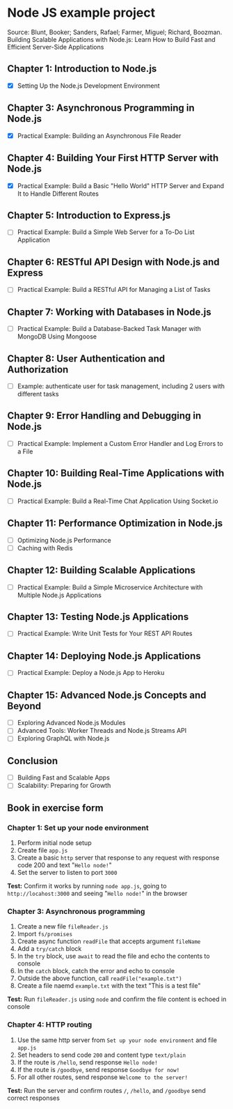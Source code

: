 # Node JS example project

Source: Blunt, Booker; Sanders, Rafael; Farmer, Miguel; Richard, Boozman. Building Scalable Applications with Node.js: Learn How to Build Fast and Efficient Server-Side Applications

## Chapter 1: Introduction to Node.js
- [x] Setting Up the Node.js Development Environment

## Chapter 3: Asynchronous Programming in Node.js
- [x] Practical Example: Building an Asynchronous File Reader

## Chapter 4: Building Your First HTTP Server with Node.js
- [x] Practical Example: Build a Basic "Hello World" HTTP Server and Expand It to Handle Different Routes

## Chapter 5: Introduction to Express.js
- [ ] Practical Example: Build a Simple Web Server for a To-Do List Application

## Chapter 6: RESTful API Design with Node.js and Express
- [ ] Practical Example: Build a RESTful API for Managing a List of Tasks

## Chapter 7: Working with Databases in Node.js
- [ ] Practical Example: Build a Database-Backed Task Manager with MongoDB Using Mongoose

## Chapter 8: User Authentication and Authorization
- [ ] Example: authenticate user for task management, including 2 users with different tasks

## Chapter 9: Error Handling and Debugging in Node.js
- [ ] Practical Example: Implement a Custom Error Handler and Log Errors to a File

## Chapter 10: Building Real-Time Applications with Node.js
- [ ] Practical Example: Build a Real-Time Chat Application Using Socket.io

## Chapter 11: Performance Optimization in Node.js
- [ ] Optimizing Node.js Performance
- [ ] Caching with Redis

## Chapter 12: Building Scalable Applications
- [ ] Practical Example: Build a Simple Microservice Architecture with Multiple Node.js Applications

## Chapter 13: Testing Node.js Applications
- [ ] Practical Example: Write Unit Tests for Your REST API Routes

## Chapter 14: Deploying Node.js Applications
- [ ] Practical Example: Deploy a Node.js App to Heroku

## Chapter 15: Advanced Node.js Concepts and Beyond
- [ ] Exploring Advanced Node.js Modules
- [ ] Advanced Tools: Worker Threads and Node.js Streams API
- [ ] Exploring GraphQL with Node.js

## Conclusion
- [ ] Building Fast and Scalable Apps
- [ ] Scalability: Preparing for Growth

## Book in exercise form
### Chapter 1: Set up your node environment
1. Perform initial node setup
2. Create file `app.js`
3. Create a basic `http` server that response to any request with response code 200 and text "`Hello node!`"
4. Set the server to listen to port `3000`

**Test:** Confirm it works by running `node app.js`, going to `http://locahost:3000` and seeing "`Hello node!`" in the browser

### Chapter 3: Asynchronous programming
1. Create a new file `fileReader.js`
2. Import `fs/promises`
3. Create async function `readFile` that accepts argument `fileName`
4. Add a `try/catch` block
5. In the `try` block, use `await` to read the file and echo the contents to console
6. In the `catch` block, catch the error and echo to console
7. Outside the above function, call `readFile("example.txt")`
8. Create a file naemd `example.txt` with the text "This is a test file"

**Test:** Run `fileReader.js` using `node` and confirm the file content is echoed in console

### Chapter 4: HTTP routing
1. Use the same http server from `Set up your node environment` and file `app.js`
2. Set headers to send code `200` and content type `text/plain`
3. If the route is `/hello`, send response `Hello node!`
4. If the route is `/goodbye`, send response `Goodbye for now!`
5. For all other routes, send response `Welcome to the server!`

**Test:** Run the server and confirm routes `/`, `/hello`, and `/goodbye` send correct responses

